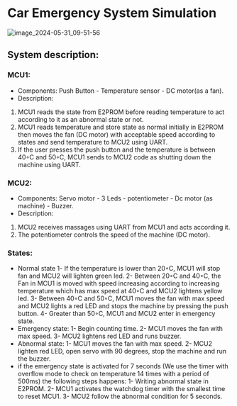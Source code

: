 # Car Emergency System Simulation
![image_2024-05-31_09-51-56](https://github.com/AliMamdouh2025/Car_Emergency_System/assets/144431914/f98a6170-de14-45ab-bc20-c0928da3282e)
## System description: 
### MCU1: 
- Components: Push Button - Temperature sensor - DC motor(as a fan).
- Description: 
1. MCU1 reads the state from E2PROM before 
reading temperature to act according to it as an 
abnormal state or not.
2. MCU1 reads temperature and store state as 
normal initially in E2PROM then moves the fan (DC
motor) with acceptable speed according to states
and send temperature to MCU2 using UART.
3. If the user presses the push button and the 
temperature is between 40◦C and 50◦C, MCU1 sends 
to MCU2 code as shutting down the machine using 
UART.
### MCU2: 
- Components: Servo motor - 3 Leds - potentiometer - Dc motor (as 
machine) - Buzzer.
- Description:                                                                                                                                 
1. MCU2 receives massages using UART from MCU1
and acts according it.
2. The potentiometer controls the speed of the 
machine (DC motor).
### States:
- Normal state
1- If the temperature is lower than 20◦C, MCU1 will stop fan and MCU2 will 
lighten green led.
2- Between 20◦C and 40◦C, the Fan in MCU1 is moved with speed increasing
according to increasing temperature which has max speed at 40◦C and 
MCU2 lightens yellow led.
3- Between 40◦C and 50◦C, MCU1 moves the fan with max speed and MCU2 
lights a red LED and stops the machine by pressing the push button.
4- Greater than 50◦C, MCU1 and MCU2 enter in emergency state.
- Emergency state:
1- Begin counting time.
2- MCU1 moves the fan with max speed.
3- MCU2 lightens red LED and runs buzzer.
- Abnormal state: 
1- MCU1 moves the fan with max speed.
2- MCU2 lighten red LED, open servo with 90 degrees, stop the machine and run the buzzer.
- if the emergency state is activated for 7 seconds (We use the timer with overflow mode to check on temperature 14 times with a period of 500ms) the following steps happens:
1- Writing abnormal state in E2PROM.
2- MCU1 activates the watchdog timer with the smallest time to reset MCU1.
3- MCU2 follow the abnormal condition for 5 seconds.  
